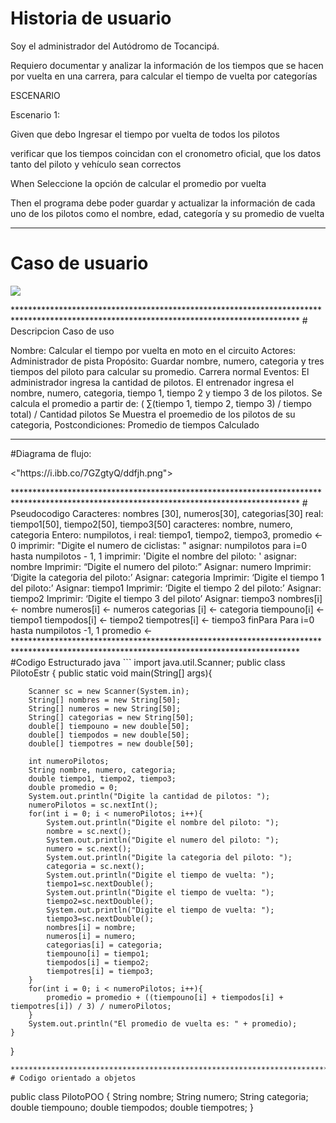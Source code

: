 # Historia de usuario
Soy el  administrador del Autódromo de Tocancipá.

Requiero documentar y analizar la información de los tiempos que se hacen por vuelta en una carrera, para calcular el tiempo de vuelta por categorías 

 
ESCENARIO
 

Escenario 1: 

Given que debo Ingresar el tiempo por vuelta  de todos los pilotos

verificar que los tiempos coincidan con el cronometro oficial, que los datos tanto del piloto y vehículo sean correctos   

When Seleccione la opción de calcular el promedio por vuelta

 

Then el programa debe poder guardar y actualizar la información de cada uno de los pilotos como el nombre, edad, categoría y su promedio de vuelta 
*****************************************************************************************************************************************
# Caso de usuario
<p align="left">  <img src="https://i.ibb.co/1JGvSTg/img.png">  </p>
*****************************************************************************************************************************************
# Descripcion Caso de uso 

Nombre: Calcular el tiempo por vuelta en moto en el circuito
Actores: Administrador de pista
Propósito: Guardar nombre, numero, categoria y tres tiempos del piloto para calcular su promedio.
Carrera normal Eventos:
El administrador ingresa la cantidad de pilotos.
El entrenador ingresa el nombre, numero, categoria, tiempo 1,
tiempo 2 y tiempo 3 de los pilotos.
Se calcula el promedio a partir de:
( ∑(tiempo 1, tiempo 2, tiempo 3) / tiempo total) / Cantidad pilotos
Se Muestra el proemedio de los pilotos de su categoria,
Postcondiciones: Promedio de tiempos Calculado
*****************************************************************************************************************************************
#Diagrama de flujo:
<p align="left">  <"https://i.ibb.co/7GZgtyQ/ddfjh.png">  </p>
*****************************************************************************************************************************************
 # Pseudocodigo
 Caracteres: nombres [30], numeros[30], categorias[30]
real: tiempo1[50], tiempo2[50], tiempo3[50]
caracteres: nombre, numero, categoria
Entero: numpilotos, i
real: tiempo1, tiempo2, tiempo3, promedio <- 0
imprimir: "Digite el numero de ciclistas: "
asignar: numpilotos
para i=0 hasta numpilotos - 1, 1
imprimir: 'Digite el nombre del piloto: '
asignar: nombre
Imprimir: “Digite el numero del piloto:”
Asignar: numero
Imprimir: ‘Digite la categoria del piloto:’
Asignar: categoria
Imprimir: ‘Digite el tiempo 1 del piloto:’
Asignar: tiempo1
Imprimir: ‘Digite el tiempo 2 del piloto:’
Asignar: tiempo2
Imprimir: ‘Digite el tiempo 3 del piloto’
Asignar: tiempo3
nombres[i] <- nombre
numeros[i] <- numeros
categorias [i] <- categoria
tiempouno[i] <- tiempo1
tiempodos[i] <- tiempo2
tiempotres[i] <- tiempo3
finPara
Para i=0 hasta numpilotos -1, 1
promedio <-
*****************************************************************************************************************************************
 #Codigo Estructurado java
 ```
 import java.util.Scanner;
public class PilotoEstr
{
    public static void main(String[] args){
        
        Scanner sc = new Scanner(System.in);
        String[] nombres = new String[50];
        String[] numeros = new String[50];
        String[] categorias = new String[50];
        double[] tiempouno = new double[50];
        double[] tiempodos = new double[50];
        double[] tiempotres = new double[50];
        
        int numeroPilotos;
        String nombre, numero, categoria;
        double tiempo1, tiempo2, tiempo3;
        double promedio = 0;
        System.out.println("Digite la cantidad de pilotos: ");
        numeroPilotos = sc.nextInt();
        for(int i = 0; i < numeroPilotos; i++){
            System.out.println("Digite el nombre del piloto: ");
            nombre = sc.next();
            System.out.println("Digite el numero del piloto: ");
            numero = sc.next();
            System.out.println("Digite la categoria del piloto: ");
            categoria = sc.next();
            System.out.println("Digite el tiempo de vuelta: ");
            tiempo1=sc.nextDouble();
            System.out.println("Digite el tiempo de vuelta: ");
            tiempo2=sc.nextDouble();
            System.out.println("Digite el tiempo de vuelta: ");
            tiempo3=sc.nextDouble();
            nombres[i] = nombre;
            numeros[i] = numero;
            categorias[i] = categoria;
            tiempouno[i] = tiempo1;
            tiempodos[i] = tiempo2;
            tiempotres[i] = tiempo3;
        }
        for(int i = 0; i < numeroPilotos; i++){
            promedio = promedio + ((tiempouno[i] + tiempodos[i] + tiempotres[i]) / 3) / numeroPilotos;
        }
        System.out.println("El promedio de vuelta es: " + promedio);
    }
}
 ```
*****************************************************************************************************************************************
 # Codigo orientado a objetos
 ```
 public class PilotoPOO
{
  String nombre;
  String numero;
  String categoria;
  double tiempouno;
  double tiempodos;
  double tiempotres;
}
 ```
